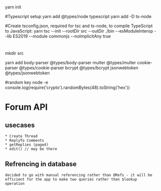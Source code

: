 yarn init

#Typescript setup
yarn add @types/node typescript
yarn add -D ts-node

#Create tsconfig.json, required for tsc and ts-node, to compile TypeScript to JavaScript:
yarn tsc --init --rootDir src --outDir ./bin --esModuleInterop --lib ES2019 --module commonjs --noImplicitAny true

#
mkdir src

yarn add body-parser @types/body-parser multer @types/multer cookie-parser @types/cookie-parser bcrypt @types/bcrypt jsonwebtoken @types/jsonwebtoken

#random key
node -e console.log(require('crypto').randomBytes(48).toString('hex'))


# Forum API
## usecases
    * Create Thread
    * ReplyTo Comments
    * getReplies (paged)
    * edit() // may be there
    
## Refrencing in database
    decided to go with manual referencing rather than DRefs - it will be efficient for the app to make two queries rather than $lookup operation